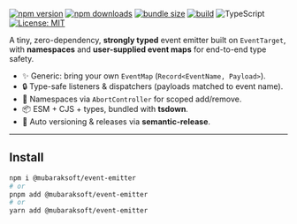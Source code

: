[![npm version](https://img.shields.io/npm/v/%40mubaraksoft%2Fevent-emitter.svg)](https://www.npmjs.com/package/@mubaraksoft/event-emitter)
[![npm downloads](https://img.shields.io/npm/dm/%40mubaraksoft%2Fevent-emitter.svg)](https://www.npmjs.com/package/@mubaraksoft/event-emitter)
[![bundle size](https://img.shields.io/bundlephobia/minzip/%40mubaraksoft%2Fevent-emitter?label=minzipped)](https://bundlephobia.com/package/@mubaraksoft/event-emitter)
[![build](https://img.shields.io/github/actions/workflow/status/your-org/event-emitter/release.yml?branch=main)](https://github.com/your-org/event-emitter/actions)
![TypeScript](https://img.shields.io/badge/TypeScript-5.x-blue)
[![License: MIT](https://img.shields.io/badge/License-MIT-green.svg)](#license)

A tiny, zero-dependency, **strongly typed** event emitter built on `EventTarget`, with
**namespaces** and **user-supplied event maps** for end-to-end type safety.

- ✨ Generic: bring your own `EventMap` (`Record<EventName, Payload>`).
- 🔒 Type-safe listeners & dispatchers (payloads matched to event name).
- 🧩 Namespaces via `AbortController` for scoped add/remove.
- 📦 ESM + CJS + types, bundled with **tsdown**.
- 🚀 Auto versioning & releases via **semantic-release**.

---

## Install

```bash
npm i @mubaraksoft/event-emitter
# or
pnpm add @mubaraksoft/event-emitter
# or
yarn add @mubaraksoft/event-emitter
```
